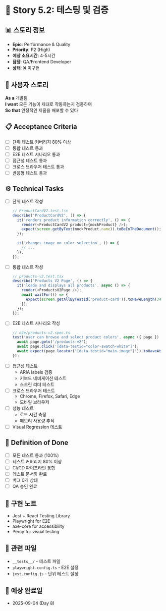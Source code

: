 # 📝 Story 5.2: 테스팅 및 검증

## 📊 스토리 정보
- **Epic**: Performance & Quality
- **Priority**: P2 (High)
- **예상 소요시간**: 4-5시간
- **담당**: QA/Frontend Developer
- **상태**: ❌ 미구현

## 🎯 사용자 스토리
**As a** 개발팀  
**I want** 모든 기능이 제대로 작동하는지 검증하여  
**So that** 안정적인 제품을 배포할 수 있다

## 📋 Acceptance Criteria
- [ ] 단위 테스트 커버리지 80% 이상
- [ ] 통합 테스트 통과
- [ ] E2E 테스트 시나리오 통과
- [ ] 접근성 테스트 통과
- [ ] 크로스 브라우저 테스트 통과
- [ ] 반응형 테스트 통과

## ⚙️ Technical Tasks
- [ ] 단위 테스트 작성
  ```typescript
  // ProductCardV2.test.tsx
  describe('ProductCardV2', () => {
    it('renders product information correctly', () => {
      render(<ProductCardV2 product={mockProduct} />);
      expect(screen.getByText(mockProduct.name)).toBeInTheDocument();
    });
    
    it('changes image on color selection', () => {
      // ...
    });
  });
  ```
- [ ] 통합 테스트 작성
  ```typescript
  // products-v2.test.tsx
  describe('Products V2 Page', () => {
    it('loads and displays all products', async () => {
      render(<ProductsV2Page />);
      await waitFor(() => {
        expect(screen.getAllByTestId('product-card')).toHaveLength(34);
      });
    });
  });
  ```
- [ ] E2E 테스트 시나리오 작성
  ```typescript
  // e2e/products-v2.spec.ts
  test('user can browse and select product colors', async ({ page }) => {
    await page.goto('/products-v2');
    await page.click('[data-testid="color-swatch-white"]');
    await expect(page.locator('[data-testid="main-image"]')).toHaveAttribute('src', /white/);
  });
  ```
- [ ] 접근성 테스트
  - ARIA labels 검증
  - 키보드 네비게이션 테스트
  - 스크린 리더 테스트
- [ ] 크로스 브라우저 테스트
  - Chrome, Firefox, Safari, Edge
  - 모바일 브라우저
- [ ] 성능 테스트
  - 로드 시간 측정
  - 메모리 사용량 추적
- [ ] Visual Regression 테스트

## 🎯 Definition of Done
- [ ] 모든 테스트 통과 (100%)
- [ ] 테스트 커버리지 80% 이상
- [ ] CI/CD 파이프라인 통합
- [ ] 테스트 문서화 완료
- [ ] 버그 0개 상태
- [ ] QA 승인 완료

## 📝 구현 노트
- Jest + React Testing Library
- Playwright for E2E
- axe-core for accessibility
- Percy for visual testing

## 🔗 관련 파일
- `__tests__/` - 테스트 파일
- `playwright.config.ts` - E2E 설정
- `jest.config.js` - 단위 테스트 설정

## 📅 예상 완료일
- 2025-09-04 (Day 8)